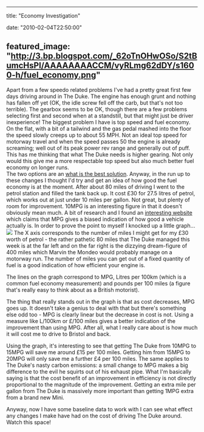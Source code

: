 
---
title: "Economy Investigation"

date: "2010-02-04T22:50:00"

featured_image: "http://3.bp.blogspot.com/_62oTnOHwOSo/S2tBumcHsPI/AAAAAAAACCM/vyRLmg62dDY/s1600-h/fuel_economy.png"
---



<span>Apart</span> from a few <span><span><span>speedo</span></span></span> related problems I've had a pretty great first few days driving around in The Duke.  The engine has enough grunt and nothing has fallen off yet (OK, the idle screw fell off the <span><span><span>carb</span></span></span>, but that's not too terrible).  The gearbox seems to be OK, though there are a few problems selecting first and second when at a standstill, but that might just be driver inexperience!
The biggest problem I have is top speed and fuel economy.  On the flat, with a bit of a tailwind and the gas pedal mashed into the floor the speed slowly creeps up to about 55 MPH.  Not an ideal top speed for motorway travel and when the speed passes 50 the engine is already screaming; well out of its peak power rev range and generally out of puff.
This has me thinking that what The Duke needs is higher gearing.  Not only would this give me a more respectable top speed but also much better fuel economy on longer runs.  
The two options are an <a href="http://forum.landrovernet.com/showthread.php/186741-Where-to-buy-an-overdrive">what is the best solution</a>.
Anyway, in the run up to these changes I thought I'd try and get an idea of how good the fuel economy is at the moment.  After about 80 miles of driving I went to the petrol station and filled the tank back up.  It cost £30 for 27.5 litres of petrol, which works out at just under 10 miles per gallon.  Not great, but plenty of room for improvement.
10MPG is an interesting figure in that it doesn't obviously mean much.  A bit of research and I found an <a href="http://www.mpgillusion.com/2008/06/help-with-calculating-gallons-per-mile.html">interesting website</a> which claims that MPG gives a biased indication of how good a vehicle actually is.  In order to prove the point to myself I knocked up a little graph...
<a href="http://3.bp.blogspot.com/_62oTnOHwOSo/S2tBumcHsPI/AAAAAAAACCM/vyRLmg62dDY/s1600-h/fuel_economy.png"><img src="http://3.bp.blogspot.com/_62oTnOHwOSo/S2tBumcHsPI/AAAAAAAACCM/vyRLmg62dDY/s400/fuel_economy.png"/></a>
The X axis corresponds to the number of miles I might get for my £30 worth of petrol - the rather pathetic 80 miles that The Duke managed this week is at the far left and on the far right is the dizzying dream-figure of 400 miles which Marvin the <span><span><span>Mondeo</span></span></span> would probably manage on a motorway run.  The number of miles you can get out of a fixed quantity of fuel is a good indication of how efficient your engine is.

The lines on the graph correspond to MPG, Litres per 100km (which is a common fuel economy measurement) and pounds per 100 miles (a figure that's really easy to think about as a British motorist).

The thing that really stands out in the graph is that as cost decreases, MPG goes up.  It doesn't take a genius to deal with that but there's something else odd too - MPG is clearly linear but the decrease in cost is not.  Using a measure like L/100km or £/100 miles gives a better indication of the improvement than using MPG.  After all, what I really care about is how much it will cost me to drive to Bristol and back.

Using the graph, it's interesting to see that getting The Duke from 10MPG to 15MPG will save me around £15 per 100 miles.  Getting him from 15MPG to 20MPG will only save me a further £4 per 100 miles.  The same applies to The Duke's nasty carbon emissions:  a small change to MPG makes a big difference to the evil he squirts out of his exhaust pipe.  What I'm basically saying is that the cost benefit of an improvement in efficiency is not directly proportional to the magnitude of the improvement.  Getting an extra mile per gallon from The Duke is massively more important than getting 1MPG extra from a brand new Mini.

Anyway, now I have some baseline data to work with I can see what effect any changes I make have had on the cost of driving The Duke around.  Watch this space!